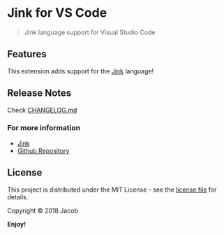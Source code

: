 # Jink for VS Code

> Jink language support for Visual Studio Code

## Features

This extension adds support for the [Jink](https://github.com/jink-lang/jink) language!

## Release Notes

Check [CHANGELOG.md](https://github.com/jink-lang/jink-vscode/blob/master/CHANGELOG.md)

### For more information

* [Jink](https://github.com/jink-lang/jink)
* [Github Repository](https://github.com/jink-lang/jink-vscode)

## License

This project is distributed under the MIT License - see the [license file](LICENSE) for details.

Copyright © 2018 Jacob

**Enjoy!**
